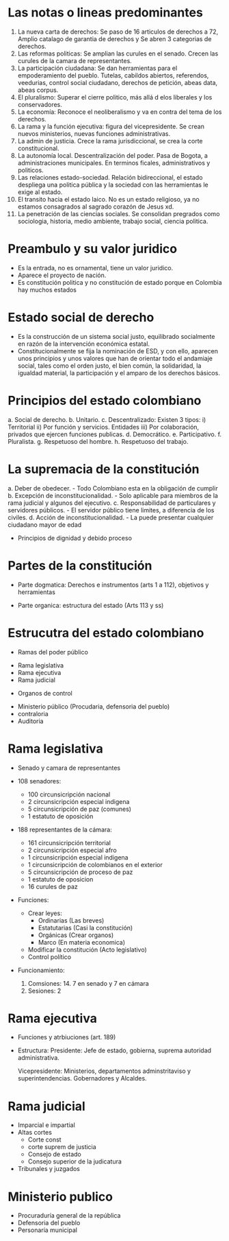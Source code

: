 # Las notas o lineas predominantes

1. La nueva carta de derechos: Se paso de 16 articulos de derechos a 72, Amplio catalago de garantia de derechos y Se abren 3 categorias de derechos.
2. Las reformas politicas: Se amplian las curules en el senado. Crecen las curules de la camara de representantes. 
3. La participación ciudadana: Se dan herramientas para el empoderamiento del pueblo. Tutelas, cabildos abiertos, referendos, veedurias, control social ciudadano, derechos de petición, abeas data, abeas corpus.
4. El pluralismo: Superar el cierre politico, más allá d elos liberales y los conservadores.
5. La economía: Reconoce el neoliberalismo y va en contra del tema de los derechos.
6. La rama y la función ejecutiva: figura del vicepresidente. Se crean nuevos ministerios, nuevas funciones administrativas.
7. La admin de justicia. Crece la rama jurisdiccional, se crea la corte constitucional.
8. La autonomía local. Descentralización del poder. Pasa de Bogota, a administraciones municipales. En terminos ficales, administrativos y politicos.
9. Las relaciones estado-sociedad. Relación bidireccional, el estado despliega una politica pública y la sociedad con las herramientas le exige al estado.
10. El transito hacia el estado laico. No es un estado religioso, ya no estamos consagrados al sagrado corazón de Jesus xd.
11. La penetración de las ciencias sociales. Se consolidan pregrados como sociologia, historia, medio ambiente, trabajo social, ciencia politica.

# Preambulo y su valor juridico

- Es la entrada, no es ornamental, tiene un valor juridico.
- Aparece el proyecto de nación.
- Es constitución politica y no constitución de estado porque en Colombia hay muchos estados

# Estado social de derecho

- Es la construcción de un sistema social justo, equilibrado socialmente en razón de la intervención económica estatal.
- Constitucionalmente se fija la nominación de ESD, y con ello, aparecen unos principios y unos valores que han de orientar todo el andamiaje social, tales como el orden justo, el bien común, la solidaridad, la igualdad material, la participación y el amparo de los derechos básicos.

# Principios del estado colombiano

a. Social de derecho.
b. Unitario.
c. Descentralizado: Existen 3 tipos: i) Territorial ii) Por función y servicios. Entidades iii) Por colaboración, privados que ejercen funciones publicas.
d. Democrático.
e. Participativo.
f. Pluralista.
g. Respetuoso del hombre.
h. Respetuoso del trabajo.

# La supremacia de la constitución

a. Deber de obedecer.
    - Todo Colombiano esta en la obligación de cumplir
b. Excepción de inconstitucionalidad.
    - Solo aplicable para miembros de la rama judicial y algunos del ejecutivo.
c. Responsabilidad de particulares y servidores públicos.
    - El servidor público tiene limites, a diferencia de los civiles.
d. Acción de inconstitucionalidad.
    - La puede presentar cualquier ciudadano mayor de edad

- Principios de dignidad y debido proceso

# Partes de la constitución

- Parte dogmatica: Derechos e instrumentos (arts 1 a 112), objetivos y herramientas

- Parte organica: estructura del estado (Arts 113 y ss)

# Estrucutra del estado colombiano

* Ramas del poder público
- Rama legislativa
- Rama ejecutiva
- Rama judicial

* Organos de control
- Ministerio público (Procudaria, defensoria del pueblo) 
- contraloria
- Auditoria

# Rama legislativa

- Senado y camara de representantes
- 108 senadores:
    - 100 circunsicripción nacional
    - 2 circunsicripción especial indigena
    - 5 circunsicripción de paz (comunes)
    - 1 estatuto de oposición

- 188 representantes de la cámara:
    - 161 circunsicripción territorial
    - 2 circunsicripción especial afro
    - 1 circunsicripción especial indigena
    - 1 circunsicripción de colombianos en el exterior
    - 5 circunsicripción de proceso de paz
    - 1 estatuto de oposicion
    - 16 curules de paz

- Funciones:
    - Crear leyes: 
        - Ordinarias (Las breves)
        - Estatutarias (Casi la constitución)
        - Orgánicas (Crear organos)
        - Marco (En materia economica)
    - Modificar la constitución (Acto legislativo)
    - Control político

- Funcionamiento:

    1. Comsiones: 14. 7 en senado y 7 en cámara
    2. Sesiones: 2

# Rama ejecutiva

- Funciones y atrbiuciones (art. 189)
- Estructura: 
    Presidente: Jefe de estado, gobierna, suprema autoridad administrativa.

    Vicepresidente: Ministerios, departamentos adminstritaviso y superintendencias.
    Gobernadores y Alcaldes.

# Rama judicial

- Imparcial e impartial
- Altas cortes
    - Corte const
    - corte suprem de justicia
    - Consejo de estado
    - Consejo superior de la judicatura
- Tribunales y juzgados

# Ministerio publico

- Procuraduría general de la república 
- Defensoria del pueblo
- Personaría municipal 